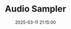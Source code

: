 ---
layout: project
title: 'Audio Sampler'
date: 2025-03-11 21:15:00
categories: Programming, Media Art
tags: JavaScript ToneJS
featured_image: '../img/posts/audiosampler.gif'
project_link: 'https://brandinmuc.github.io/Sampler-for-Algorithmic-Music-Composition/'
button_icon: 'github'
button_text: 'Visit Project'
lead_text: "An web-based live audio sampler used as part of a group music composition."
---